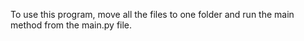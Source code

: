 To use this program, move all the files to one folder 
and run the main method from the main.py file.